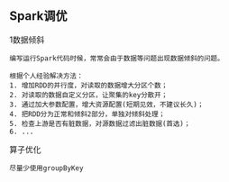 
## Spark调优

1数据倾斜

    编写运行Spark代码时候，常常会由于数据等问题出现数据倾斜的问题。

    根据个人经验解决方法：  
    1. 增加RDD的并行度，对读取的数据增大分区个数；  
    2. 对读取的数据自定义分区，让聚集的key分散开；
    3. 通过加大参数配置，增大资源配置(短期见效，不建议长久)；
    4. 把RDD分为正常和倾斜2部分，单独对倾斜处理；
    5. 检查上游是否有脏数据，对源数据过滤出脏数据(首选)；
    6. ...


算子优化  
  
    尽量少使用groupByKey



